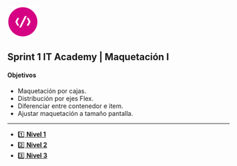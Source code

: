 
![alt logo](logoITA.png)   
## Sprint 1 IT Academy | Maquetación I
 #### Objetivos
- Maquetación por cajas.
- Distribución por ejes Flex.
- Diferenciar entre contenedor e item.
- Ajustar maquetación a tamaño pantalla.

***
- [ 1️⃣  **Nivel 1** ](https://github.com/maricarmenmg/S1.reactonline/tree/master/nivel1)
- [ 2️⃣  **Nivel 2** ](https://github.com/maricarmenmg/S1.reactonline/tree/master/nivel2)
- [ 3️⃣  **Nivel 3** ](https://github.com/maricarmenmg/S1.reactonline/tree/master/nivel1)



